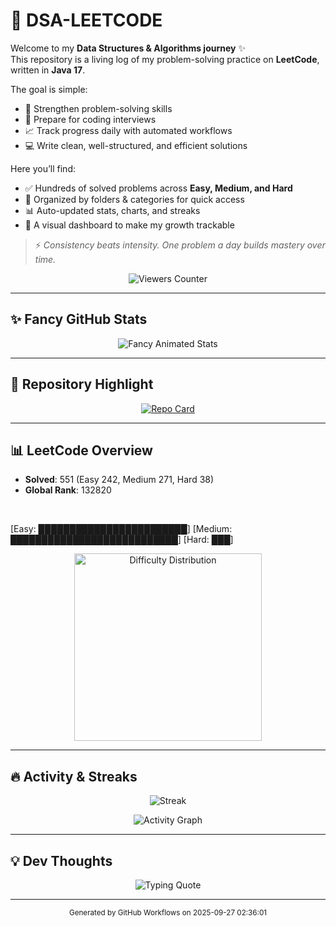 
# 🚀 DSA-LEETCODE

Welcome to my **Data Structures & Algorithms journey** ✨  
This repository is a living log of my problem-solving practice on **LeetCode**, written in **Java 17**.  

The goal is simple:  
- 🧠 Strengthen problem-solving skills  
- 🎯 Prepare for coding interviews  
- 📈 Track progress daily with automated workflows  
- 💻 Write clean, well-structured, and efficient solutions  

Here you’ll find:
- ✅ Hundreds of solved problems across **Easy, Medium, and Hard**  
- 📂 Organized by folders & categories for quick access  
- 📊 Auto-updated stats, charts, and streaks  
- 🌟 A visual dashboard to make my growth trackable  

> ⚡ *Consistency beats intensity. One problem a day builds mastery over time.*


<p align="center">
  <img src="https://views-counter.vercel.app/badge?pageId=https://github.com/muralimanas30/DSA-LEETCODE&leftColor=000000&rightColor=0adb3f&type=total&label=Viewers&style=none" alt="Viewers Counter" />
</p>

---

## ✨ Fancy GitHub Stats

<p align="center">
  <img src="https://stats.maximjsx.com/api?username=muralimanas30&theme=forest_winter&dark_bg=5&border_radius=10&show_icons=true&title=✨%20DSA%20Progress%20✨&description=LeetCode+&+GitHub+stats+with+animated+background&footer=Keep%20coding%20🔥" alt="Fancy Animated Stats" />
</p>

---

## 📂 Repository Highlight

<p align="center">
  <a href="https://github.com/muralimanas30/DSA-LEETCODE">
    <img src="https://stats.maximjsx.com/api/pin/?username=muralimanas30&repo=DSA-LEETCODE&theme=beach&dark_bg=6&show_icons=true" alt="Repo Card" />
  </a>
</p>

---

## 📊 LeetCode Overview

- **Solved**: 551 (Easy 242, Medium 271, Hard 38)  
- **Global Rank**: 132820  


<br/>

[Easy: ████████████████████████] [Medium: ███████████████████████████] [Hard: ███]
<br/>

<p align="center">
  <img src="leetcode_pie.png" alt="Difficulty Distribution" width="300"/>
</p>

---

## 🔥 Activity & Streaks

<p align="center">
  <img src="https://streak-stats.demolab.com/?user=muralimanas30&theme=tokyonight&hide_border=true" alt="Streak" />
</p>
<p align="center">
  <img src="https://github-readme-activity-graph.vercel.app/graph?username=muralimanas30&theme=tokyo-night&hide_border=true" alt="Activity Graph" />
</p>

---

## 💡 Dev Thoughts

<p align="center">
  <img src="https://readme-typing-svg.herokuapp.com?size=22&duration=4000&color=36BCF7&center=true&width=700&lines=Code.+Debug.+Repeat.;Keep+learning;+keep+improving.;DSA+is+superpower.;Consistency+beats+results." alt="Typing Quote" />
</p>

---

<p align="center">
  <sup>Generated by GitHub Workflows on 2025-09-27 02:36:01</sup>
</p>
